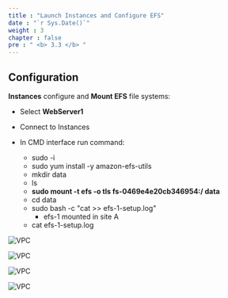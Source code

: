 ```yaml
---
title : "Launch Instances and Configure EFS"
date : "`r Sys.Date()`"
weight : 3
chapter : false
pre : " <b> 3.3 </b> "
---
```


## Configuration

**Instances** configure and **Mount EFS** file systems:

   - Select **WebServer1**
   - Connect to Instances
   - In CMD interface run command:
     
     - sudo -i	
     - sudo yum install -y amazon-efs-utils	
     - mkdir data	
     - ls	
     - **sudo mount -t efs -o tls fs-0469e4e20cb346954:/ data**
     - cd data	
     - sudo bash -c "cat >> efs-1-setup.log"	
	   - efs-1 mounted in site A
     - cat efs-1-setup.log	

 ![VPC](/ws-0001/images/3-configureefs/331.png?featherlight=false&width=90pc) 

 ![VPC](/ws-0001/images/3-configureefs/332.png?featherlight=false&width=90pc) 

 ![VPC](/ws-0001/images/3-configureefs/333.png?featherlight=false&width=90pc) 
 
 ![VPC](/ws-0001/images/3-configureefs/334.png?featherlight=false&width=90pc) 


